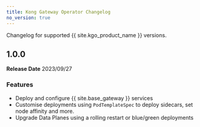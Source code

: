 ```yaml
---
title: Kong Gateway Operator Changelog
no_version: true
---
```


Changelog for supported {{ site.kgo_product_name }} versions. 

## 1.0.0
**Release Date** 2023/09/27

### Features 

* Deploy and configure {{ site.base_gateway }} services
* Customise deployments using `PodTemplateSpec` to deploy sidecars, set node affinity and more.
* Upgrade Data Planes using a rolling restart or blue/green deployments